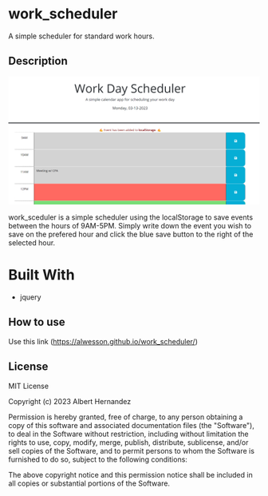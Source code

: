# work_scheduler

A simple scheduler for standard work hours.

## Description

![alt text](https://raw.githubusercontent.com/AlWesson/work_scheduler/master/Assets/img/screenshot_work_scheduler.png)

work_sceduler is a simple scheduler using the localStorage to save events between the hours of 9AM-5PM. Simply write down the event you wish to save on the prefered hour and click the blue save button to the right of the selected hour.

# Built With

- jquery

## How to use 

Use this link (https://alwesson.github.io/work_scheduler/)

## License 

MIT License

Copyright (c) 2023 Albert Hernandez

Permission is hereby granted, free of charge, to any person obtaining a copy of this software and associated documentation files (the "Software"), to deal in the Software without restriction, including without limitation the rights to use, copy, modify, merge, publish, distribute, sublicense, and/or sell copies of the Software, and to permit persons to whom the Software is furnished to do so, subject to the following conditions:

The above copyright notice and this permission notice shall be included in all copies or substantial portions of the Software.
